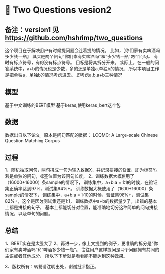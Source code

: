 # :art: Two Questions vesion2
## 备注：version1 见 https://github.com/hshrimp/two_questions

这个项目在于解决用户有时候提问题会连着提的情况。
比如，【你们家有卖啤酒吗多少钱一瓶】
其实是两个问句“你们家有卖啤酒吗”和“多少钱一瓶”两个问句。
有时有标点符号，有的没有标点符号。
目标是将其拆分开来。
实际上，在一般的问答系统中，a+b的情况也是少数，多的还是单独a,单独b的情况。
所以本项目工作是把单独a，单独b的情况考虑进去。
即考虑a,b,a+b三种情况

## 模型
基于中文训练的BERT模型
基于keras,使用keras_bert这个包

## 数据
数据出自以下论文，原本是问句匹配的数据：
LCQMC: A Large-scale Chinese Question Matching Corpus

## 过程
1、随机抽取问句，两句拼成一句为输入数据X，并记录拼接的位置，即为标签Y。
    若是单独的问句，标签位置为该问句长度。
2、训练数据大概使用了（16000+16000）条sample的情况下，
    训练集中，a+b:a = 1:1的时候，在验证集正确率达到97%，测试集94%+。
    训练数据大概使用了（1600+16000）条sample的情况下，
    训练集中，a+b:a = 1:10的时候，验证集98%+，测试集82%+，这个是因为测试集还是1:1，
    训练数据中a+b的数据量少了，出错的基本上都是拼接的句子。
 基本上都能切分对位置，能准确地切分这种简单的问句拼接情况，以及单句的问题。

## 总结
1、BERT实在是太强大了
2、再进一步，像上文提到的例子，更准确的拆分是“你们家有卖啤酒吗”和“啤酒多少钱一瓶”。
   往往用户这样提问是两个问题拥有共同的主语或者其他成分。
   所以下下步就是看看能不能达到这种效果。
   
3、版权所有：转载请注明出处，谢谢批评指正。


